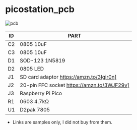 # picostation_pcb

![pcb](https://github.com/paulocode/picostation_pcb/raw/main/images/top.svg)

| ID | PART |
|---|---|
| C2 | 0805 10uF  |
| C3 | 0805 10uF |
| D1 | SOD-123 1N5819 |
| D2 | 0805 LED |
| J1 | SD card adaptor https://amzn.to/3Igir0n] 
| J2 | 20-pin FFC socket https://amzn.to/3WJF29v] 
| J3 | Raspberry Pi Pico |
| R1 | 0603 4.7kΩ |
| U1 | D2pak 7805 |

* Links are samples only, I did not buy from them.
